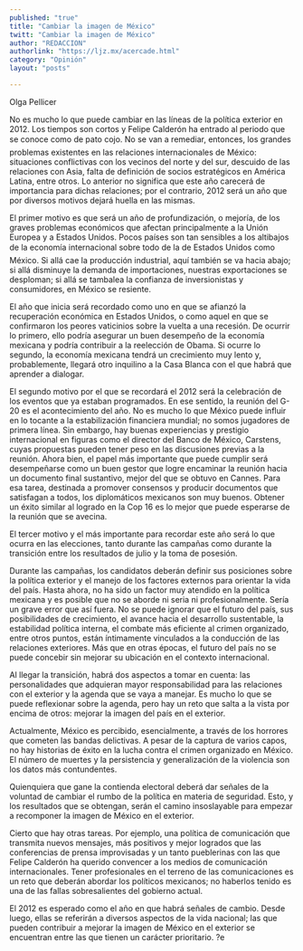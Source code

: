 ```yaml
---
published: "true"
title: "Cambiar la imagen de México"
twitt: "Cambiar la imagen de México"
author: "REDACCION"
authorlink: "https://ljz.mx/acercade.html"
category: "Opinión"
layout: "posts"

---
```



  Olga Pellicer



  No es mucho lo que puede cambiar en las líneas de la política exterior en 2012. Los tiempos son cortos y Felipe Calderón ha entrado al periodo que se conoce como de pato cojo. No se van a remediar, entonces, los grandes problemas existentes en las relaciones internacionales de México: situaciones conflictivas con los vecinos del norte y del sur, descuido de las relaciones con Asia, falta de definición de socios estratégicos en América Latina, entre otros. Lo anterior no significa que este año carecerá de importancia para dichas relaciones; por el contrario, 2012 será un año que por diversos motivos dejará huella en las mismas.



  El primer motivo es que será un año de profundización, o mejoría, de los graves problemas económicos que afectan principalmente a la Unión Europea y a Estados Unidos. Pocos países son tan sensibles a los altibajos de la economía internacional sobre todo de la de Estados Unidos como México. Si allá cae la producción industrial, aquí también se va hacia abajo; si allá disminuye la demanda de importaciones, nuestras exportaciones se desploman; si allá se tambalea la confianza de inversionistas y consumidores, en México se resiente.



  El año que inicia será recordado como uno en que se afianzó la recuperación económica en Estados Unidos, o como aquel en que se confirmaron los peores vaticinios sobre la vuelta a una recesión. De ocurrir lo primero, ello podría asegurar un buen desempeño de la economía mexicana y podría contribuir a la reelección de Obama. Si ocurre lo segundo, la economía mexicana tendrá un crecimiento muy lento y, probablemente, llegará otro inquilino a la Casa Blanca con el que habrá que aprender a dialogar.



  El segundo motivo por el que se recordará el 2012 será la celebración de los eventos que ya estaban programados. En ese sentido, la reunión del G-20 es el acontecimiento del año. No es mucho lo que México puede influir en lo tocante a la estabilización financiera mundial; no somos jugadores de primera línea. Sin embargo, hay buenas experiencias y prestigio internacional en figuras como el director del Banco de México, Carstens, cuyas propuestas pueden tener peso en las discusiones previas a la reunión. Ahora bien, el papel más importante que puede cumplir será desempeñarse como un buen gestor que logre encaminar la reunión hacia un documento final sustantivo, mejor del que se obtuvo en Cannes. Para esa tarea, destinada a promover consensos y producir documentos que satisfagan a todos, los diplomáticos mexicanos son muy buenos. Obtener un éxito similar al logrado en la Cop 16 es lo mejor que puede esperarse de la reunión que se avecina.



  El tercer motivo y el más importante para recordar este año será lo que ocurra en las elecciones, tanto durante las campañas como durante la transición entre los resultados de julio y la toma de posesión.



  Durante las campañas, los candidatos deberán definir sus posiciones sobre la política exterior y el manejo de los factores externos para orientar la vida del país. Hasta ahora, no ha sido un factor muy atendido en la política mexicana y es posible que no se aborde ni seria ni profesionalmente. Sería un grave error que así fuera. No se puede ignorar que el futuro del país, sus posibilidades de crecimiento, el avance hacia el desarrollo sustentable, la estabilidad política interna, el combate más eficiente al crimen organizado, entre otros puntos, están íntimamente vinculados a la conducción de las relaciones exteriores. Más que en otras épocas, el futuro del país no se puede concebir sin mejorar su ubicación en el contexto internacional.



  Al llegar la transición, habrá dos aspectos a tomar en cuenta: las personalidades que adquieran mayor responsabilidad para las relaciones con el exterior y la agenda que se vaya a manejar. Es mucho lo que se puede reflexionar sobre la agenda, pero hay un reto que salta a la vista por encima de otros: mejorar la imagen del país en el exterior.



  Actualmente, México es percibido, esencialmente, a través de los horrores que cometen las bandas delictivas. A pesar de la captura de varios capos, no hay historias de éxito en la lucha contra el crimen organizado en México. El número de muertes y la persistencia y generalización de la violencia son los datos más contundentes.



  Quienquiera que gane la contienda electoral deberá dar señales de la voluntad de cambiar el rumbo de la política en materia de seguridad. Esto, y los resultados que se obtengan, serán el camino insoslayable para empezar a recomponer la imagen de México en el exterior.



  Cierto que hay otras tareas. Por ejemplo, una política de comunicación que transmita nuevos mensajes, más positivos y mejor logrados que las conferencias de prensa improvisadas y un tanto pueblerinas con las que Felipe Calderón ha querido convencer a los medios de comunicación internacionales. Tener profesionales en el terreno de las comunicaciones es un reto que deberán abordar los políticos mexicanos; no haberlos tenido es una de las fallas sobresalientes del gobierno actual.



  El 2012 es esperado como el año en que habrá señales de cambio. Desde luego, ellas se referirán a diversos aspectos de la vida nacional; las que pueden contribuir a mejorar la imagen de México en el exterior se encuentran entre las que tienen un carácter prioritario. ?e

